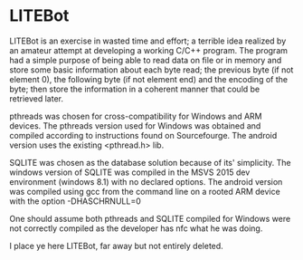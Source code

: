 # LITEBot

LITEBot is an exercise in wasted time and effort; a terrible idea realized by an amateur attempt at developing a working C/C++ program. The program had a simple purpose of being able to read data on file or in memory and store some basic information about each byte read; the previous byte (if not element 0), the following byte (if not element end) and the encoding of the byte; then store the information in a coherent manner that could be retrieved later.

pthreads was chosen for cross-compatibility for Windows and ARM devices.  The pthreads version used for Windows was obtained and compiled according to instructions found on Sourcefourge.  The android version uses the existing <pthread.h> lib.

SQLITE was chosen as the database solution because of its' simplicity.  The windows version of SQLITE was compiled in the MSVS 2015 dev environment (windows 8.1) with no declared options.  The android version was compiled using gcc from the command line on a rooted ARM device with the option -DHASCHRNULL=0

One should assume both pthreads and SQLITE compiled for Windows were not correctly compiled as the developer has nfc what he was doing.

I place ye here LITEBot, far away but not entirely deleted.  
